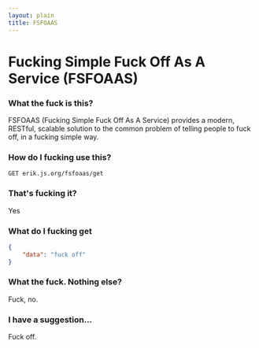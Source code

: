 ```yaml
---
layout: plain
title: FSFOAAS
---
```



# Fucking Simple Fuck Off As A Service (FSFOAAS)

### What the fuck is this?

FSFOAAS (Fucking Simple Fuck Off As A Service) provides a modern, RESTful, scalable solution to the common problem of telling people to fuck off, in a fucking simple way.

<!-- THIS IS A FUCKING SPOOF. DON'T FUCKING SUE ME FOR THIS -->

### How do I fucking use this?

```
GET erik.js.org/fsfoaas/get
```

### That's fucking it?

Yes

### What do I fucking get

```json
{
    "data": "fuck off"
}
```

### What the fuck. Nothing else?

Fuck, no.

### I have a suggestion...

Fuck off.

